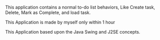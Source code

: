 This application contains a normal to-do list behaviors, Like Create task, Delete, Mark as Complete, and load task.

This Application is made by myself only within 1 hour

This Application based upon the Java Swing and J2SE concepts.

